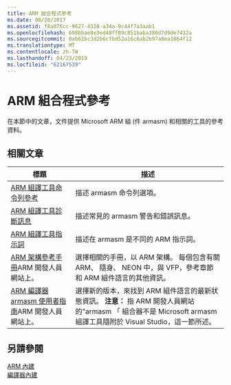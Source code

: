 ```yaml
---
title: ARM 組合程式參考
ms.date: 08/28/2017
ms.assetid: f8a076cc-9627-4328-a34a-9c44f7a3aab1
ms.openlocfilehash: 698bbae8e3ed48ff89c851baba380d7d9de7432a
ms.sourcegitcommit: 0ab61bc3d2b6cfbd52a16c6ab2b97a8ea1864f12
ms.translationtype: MT
ms.contentlocale: zh-TW
ms.lasthandoff: 04/23/2019
ms.locfileid: "62167539"
---
```

# <a name="arm-assembler-reference"></a>ARM 組合程式參考

在本節中的文章，文件提供 Microsoft ARM 組 (件 armasm) 和相關的工具的參考資料。

## <a name="related-articles"></a>相關文章

|標題|描述|
|-----------|-----------------|
|[ARM 組譯工具命令列參考](../../assembler/arm/arm-assembler-command-line-reference.md)|描述 armasm 命令列選項。|
|[ARM 組譯工具診斷訊息](../../assembler/arm/arm-assembler-diagnostic-messages.md)|描述常見的 armasm 警告和錯誤訊息。|
|[ARM 組譯工具指示詞](../../assembler/arm/arm-assembler-directives.md)|描述在 armasm 是不同的 ARM 指示詞。|
|[ARM 架構參考手冊](https://developer.arm.com/search#q=ARM%20Architecture%20Reference%20Manual)ARM 開發人員網站上。|選擇相關的手冊，以 ARM 架構。 每個包含有關 ARM、 隨身、 NEON 中，與 VFP，參考章節和 ARM 組件語言的其他資訊。|
|[ARM 編譯器 armasm 使用者指南](https://developer.arm.com/search#q=ARM%20Compiler%20armasm%20User%20Guide)ARM 開發人員網站上。|選擇新的版本，來找到 ARM 組件語言的最新狀態資訊。 **注意：** 指 ARM 開發人員網站的"armasm 「 組合器不是 Microsoft armasm 組譯工具隨附於 Visual Studio，這一節所述。|

## <a name="see-also"></a>另請參閱

[ARM 內建](../../intrinsics/arm-intrinsics.md)<br/>
[編譯器內建](../../intrinsics/compiler-intrinsics.md)<br/>
